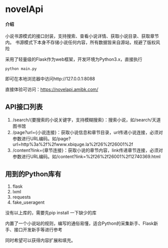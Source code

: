 # novelApi

#### 介绍
小说书源模式的接口封装，支持搜索、查看小说详情、获取小说目录、获取章节内。
书源模式下本身不存储小说任何内容，所有数据皆来自源站，规避了版权风险

采用了轻量级的Flask作为web框架，开发环境为Python3.x，直接执行

```
python main.py
```
即可在本地浏览器中访问http://127.0.0.1:8088

直接体验可访问：https://novelapi.amibk.com/

## API接口列表
1. /search/{要搜索的小说关键字，支持模糊搜索}：搜索小说，如/search/天道图书馆
2. /page?url={小说连接}：获取小说信息和章节目录，url传递小说连接，必须对参数进行URL编码。如/page?url=http%3a%2f%2fwww.xbiquge.la%2f26%2f26001%2f
3. /content?link={章节连接}：获取小说的章节内容，link传递章节连接，必须对参数进行URL编码。如/content?link=%2f26%2f26001%2f12740369.html


## 用到的Python库有
1. flask
2. lxml
3. requests
4. fake_useragent

没有以上库的，需要先pip install 一下缺少的库


内置了一个小说站的规则，编写的通俗易懂，适合Python的采集新手、Flask新手、接口开发新手等进行参考

同时希望可以获得内容扩展和填充。



